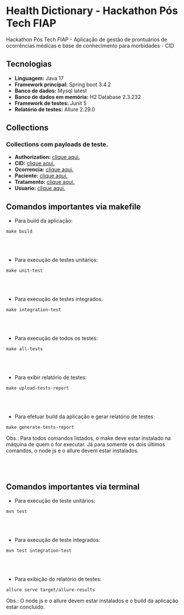 # Health Dictionary - Hackathon Pós Tech FIAP

Hackathon Pós Tech FIAP - Aplicação de gestão de prontuários de ocorrências médicas e base de conhecimento para morbidades - CID

## **Tecnologias**

* **Linguagem:** Java 17
* **Framework principal:** Spring boot 3.4.2
* **Banco de dados:** Mysql latest
* **Banco de dados em memória:** H2 Database 2.3.232
* **Framework de testes:** Junit 5
* **Relatório de testes:** Allure 2.29.0

## **Collections**
### Collections com payloads de teste.

* **Authorization:** [clique aqui.](https://github.com/edu-off/health-dictionary/blob/main/collections/authorization_collection.json)
* **CID:** [clique aqui.](https://github.com/edu-off/health-dictionary/blob/main/collections/cid_collection.json)
* **Ocorrencia:** [clique aqui.](https://github.com/edu-off/health-dictionary/blob/main/collections/ocorrencia_collection.json)
* **Paciente:** [clique aqui.](https://github.com/edu-off/health-dictionary/blob/main/collections/paciente_collection.json)
* **Tratamento:** [clique aqui.](https://github.com/edu-off/health-dictionary/blob/main/collections/tratamento_collection.json)
* **Usuario:** [clique aqui.](https://github.com/edu-off/health-dictionary/blob/main/collections/usuario_collection.json)

## **Comandos importantes via makefile**

* Para build da aplicação:
```shell
make build
```

<br><br/>

* Para execução de testes unitários:
```shell
make unit-test
```

<br><br/>

* Para execução de testes integrados:
```shell
make integration-test
```

<br><br/>

* Para execução de todos os testes:
```shell
make all-tests
```

<br><br/>

* Para exibir relatório de testes:
```shell
make upload-tests-report
```

<br><br/>

* Para efetuar build da aplicação e gerar relatório de testes:
```shell
make generate-tests-report
```
Obs.: Para todos comandos listados, o make deve estar instalado na máquina de quem o for executar. Já para somente os dois últimos comandos, o node js e o allure devem estar instalados.

<br><br/>

## **Comandos importantes via terminal**

* Para execução de teste unitários:
```shell
mvn test
```

<br><br/>

* Para execução de teste integrados:
```shell
mvn test integration-test
```

<br><br/>

* Para exibição do relatório de testes:
```shell
allure serve target/allure-results
```
Obs.: O node js e o allure devem estar instalados e o build da aplicação estar concluído.
